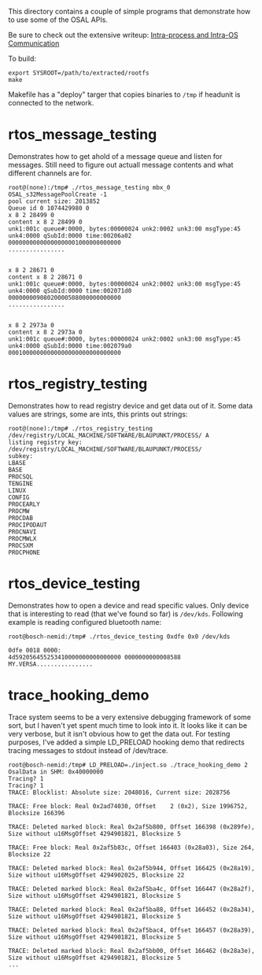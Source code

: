 This directory contains a couple of simple programs that demonstrate how to use some of the OSAL APIs.

Be sure to check out the extensive writeup:  [Intra-process and Intra-OS Communication](docs/rtos_interaction.md) 

To build:
```
export SYSROOT=/path/to/extracted/rootfs
make
```
Makefile has a "deploy" targer that copies binaries to `/tmp` if headunit is connected to the network.

# rtos_message_testing 
Demonstrates how to get ahold of a message queue and listen for messages. Still need to figure out actuall message contents and what different channels are for.

```
root@(none):/tmp# ./rtos_message_testing mbx_0
OSAL_s32MessagePoolCreate -1
pool current size: 2013852 
Queue id 0 1074429980 0
x 8 2 28499 0
content x 8 2 28499 0
unk1:001c queue#:0000, bytes:00000024 unk2:0002 unk3:00 msgType:45 unk4:0000 qSubId:0000 time:00206a02
00000000000000000001000000000000                                   ................


x 8 2 28671 0
content x 8 2 28671 0
unk1:001c queue#:0000, bytes:00000024 unk2:0002 unk3:00 msgType:45 unk4:0000 qSubId:0000 time:002071d0
00000000908020000508000000000000                                   ................


x 8 2 2973a 0
content x 8 2 2973a 0
unk1:001c queue#:0000, bytes:00000024 unk2:0002 unk3:00 msgType:45 unk4:0000 qSubId:0000 time:002079a0
00010000000000000000000000000000
```

# rtos_registry_testing

Demonstrates how to read registry device and get data out of it. Some data values are strings, some are ints, this prints out strings:

```
root@(none):/tmp# ./rtos_registry_testing /dev/registry/LOCAL_MACHINE/SOFTWARE/BLAUPUNKT/PROCESS/ A
listing registry key: /dev/registry/LOCAL_MACHINE/SOFTWARE/BLAUPUNKT/PROCESS/
subkey:
LBASE
BASE
PROCSQL
TENGINE
LINUX
CONFIG
PROCEARLY
PROCMW
PROCDAB
PROCIPODAUT
PROCNAVI
PROCMWLX
PROCSXM
PROCPHONE
```

# rtos_device_testing

Demonstrates how to open a device and read specific values. Only device that is interesting to read (that we've found so far) is `/dev/kds`. Following example is reading configured bluetooth name:

```
root@bosch-nemid:/tmp# ./rtos_device_testing 0xdfe 0x0 /dev/kds   

0dfe 0018 0000:
4d592056455253410000000000000000 0000000000008588                  MY.VERSA................

```


# trace_hooking_demo

Trace system seems to be a very extensive debugging framework of some sort, but I haven't yet spent much time to look into it. It looks like it can be very verbose, but it isn't obvious how to get the data out.
    For testing purposes, I've added a simple LD_PRELOAD hooking demo that redirects tracing messages to stdout instead of /dev/trace.
```
root@bosch-nemid:/tmp# LD_PRELOAD=./inject.so ./trace_hooking_demo 2
OsalData in SHM: 0x40000000
Tracing? 1
Tracing? 1
TRACE: Blocklist: Absolute size: 2048016, Current size: 2028756

TRACE: Free block: Real 0x2ad74030, Offset    2 (0x2), Size 1996752, Blocksize 166396 

TRACE: Deleted marked block: Real 0x2af5b800, Offset 166398 (0x289fe), Size without u16MsgOffset 4294901821, Blocksize 5 

TRACE: Free block: Real 0x2af5b83c, Offset 166403 (0x28a03), Size 264, Blocksize 22 

TRACE: Deleted marked block: Real 0x2af5b944, Offset 166425 (0x28a19), Size without u16MsgOffset 4294902025, Blocksize 22 

TRACE: Deleted marked block: Real 0x2af5ba4c, Offset 166447 (0x28a2f), Size without u16MsgOffset 4294901821, Blocksize 5 

TRACE: Deleted marked block: Real 0x2af5ba88, Offset 166452 (0x28a34), Size without u16MsgOffset 4294901821, Blocksize 5 

TRACE: Deleted marked block: Real 0x2af5bac4, Offset 166457 (0x28a39), Size without u16MsgOffset 4294901821, Blocksize 5 

TRACE: Deleted marked block: Real 0x2af5bb00, Offset 166462 (0x28a3e), Size without u16MsgOffset 4294901821, Blocksize 5 
...
```
    
